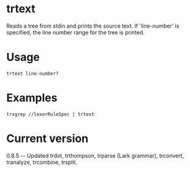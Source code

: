 # trtext

Reads a tree from stdin and prints the source text. If 'line-number' is
specified, the line number range for the tree is printed.

# Usage

    trtext line-number?

# Examples

    trxgrep //lexerRuleSpec | trtext

# Current version

0.8.5 -- Updated trdot, trthompson, trparse (Lark grammar), trconvert, tranalyze, trcombine, trsplit.

